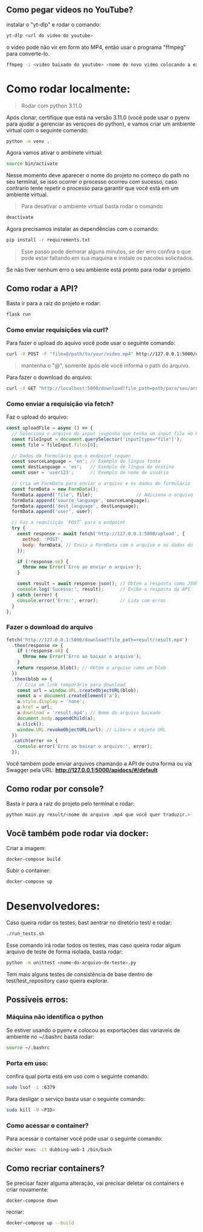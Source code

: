 
## Como pegar videos no YouTube?

instalar o "yt-dlp" e rodar o comando:
```sh
yt-dlp <url do video do youtube>
```

o video pode não vir em form ato MP4, então usar o programa "ffmpeg" para converte-lo.

```sh
ffmpeg -i <video baixado do youtube> <nome do novo video colocando a extenção .mp4>
```

# Como rodar localmente:

> Rodar com python 3.11.0

Após clonar, certifique que está na versão 3.11.0 (você pode usar o pyenv para ajudar a gerenciar as versçoes do python), e vamos criar um ambiente virtual com o seguinte comendo:

```sh
python -m venv .
```

Agora vamos ativar o ambinete virtual:

```sh 
source bin/activate
```

Nesse momento deve aparecer o nome do projeto no começo do path no seu terminal, se isso ocorrer o processo ocorreu com sucesso, caso contrario tente repetir o processo para garantir que você está em um ambiente virtual.

> Para desativar o ambiente virtual basta rodar o comando 
```sh
deactivate
```


Agora precisamos instalar as dependências com o comando:

```sh
pip install -r requirements.txt
```

> Esse passo pode demorar alguns minutos, se der erro confira o que pode estar faltando em sua maquina e instale os pacotes solicitados.

Se não tiver nenhum erro o seu ambiente está pronto para rodar o projeto.

## Como rodar a API?

Basta ir para a raiz do projeto e rodar:

```sh
flask run
```
### Como enviar requisições via curl?

Para fazer o upload do aquivo você pode usar o seguinte comando:

```sh
curl -X POST -F "file=@/path/to/your/video.mp4" http://127.0.0.1:5000/upload
```
> mantenha o "@", somente após ele você informa o path do arquivo.

Para fazer o download do arquivo:

```sh
curl -X GET "http://localhost:5000/download?file_path=path/para/seu/arquivo.txt" -O
```

### Como enviar a requisição via fetch?

Faz o upload do arquivo:

```js
const uploadFile = async () => {
  // Seleciona o arquivo do input (suponha que tenha um input file no HTML)
  const fileInput = document.querySelector('input[type="file"]');
  const file = fileInput.files[0];

  // Dados do formulário que o endpoint requer
  const sourceLanguage = 'en'; // Exemplo de língua fonte
  const destLanguage = 'es';   // Exemplo de língua de destino
  const user = 'user123';      // Exemplo de nome de usuário

  // Cria um FormData para enviar o arquivo e os dados do formulário
  const formData = new FormData();
  formData.append('file', file);                // Adiciona o arquivo
  formData.append('source_language', sourceLanguage);
  formData.append('dest_language', destLanguage);
  formData.append('user', user);

  // Faz a requisição `POST` para o endpoint
  try {
    const response = await fetch('http://127.0.0.1:5000/upload', {
      method: 'POST',
      body: formData, // Envia o FormData com o arquivo e os dados do formulário
    });

    if (!response.ok) {
      throw new Error('Erro ao enviar o arquivo');
    }

    const result = await response.json(); // Obtem a resposta como JSON
    console.log('Sucesso:', result);      // Exibe a resposta da API
  } catch (error) {
    console.error('Erro:', error);        // Lida com erros
  }
};
```

### Fazer o download do arquivo

```js
fetch('http://127.0.0.1:5000/download?file_path=result/result.mp4')
  .then(response => {
    if (!response.ok) {
      throw new Error('Erro ao baixar o arquivo');
    }
    return response.blob(); // Obtém o arquivo como um blob
  })
  .then(blob => {
    // Cria um link temporário para download
    const url = window.URL.createObjectURL(blob);
    const a = document.createElement('a');
    a.style.display = 'none';
    a.href = url;
    a.download = 'result.mp4'; // Nome do arquivo baixado
    document.body.appendChild(a);
    a.click();
    window.URL.revokeObjectURL(url); // Libera o objeto URL
  })
  .catch(error => {
    console.error('Erro ao baixar o arquivo:', error);
  });
```

Você também pode enviar arquivos chamando a API de outra forma ou via Swagger pela URL:
__http://127.0.0.1:5000/apidocs/#/default__


## Como rodar por console?

Basta ir para a raiz do projeto pelo terminal e rodar:

```sh
python main.py result/<nome do arquivo .mp4 que você quer traduzir.>
```

## Você também pode rodar via docker:

Criar a imagem:

```sh
docker-compose build
```

Subir o container:

```sh
docker-compose up
```

# Desenvolvedores:

Caso queira rodar os testes, bast aentrar no diretório test/ e rodar:

```sh
./run_tests.sh
```

Esse comando irá rodar todos os testes, mas caso queira rodar algum arquivo de teste de forma isolada, basta rodar:

```sh
python -m unittest <nome-do-arquivo-de-teste>.py
```

Tem mais alguns testes de consistência de base dentro de test/test_repository caso queira explorar.

## Possíveis erros:

### Máquina não identifica o python

Se estiver usando o pyenv e colocou as exportações das variaveis de ambiente no ~/.bashrc basta rodar:

```sh
source ~/.bashrc
```

### Porta em uso:

confira qual porta está em uso com o seguinte comando:

```sh
sudo lsof -i :6379  
````

Para desligar o serviço basta usar o seguinte comando:

```sh
sudo kill -9 <PID>
```

### Como acessar o container?

Para acessar o container você pode usar o seguinte comando:

```sh
docker exec -it dubbing-web-1 /bin/bash
```

## Como recriar containers?

Se precisar fazer alguma alteração, vai precisar deletar os containers e criar novamente:

```sh
docker-compose down
````

recriar:

```sh
docker-compose up --build
```
